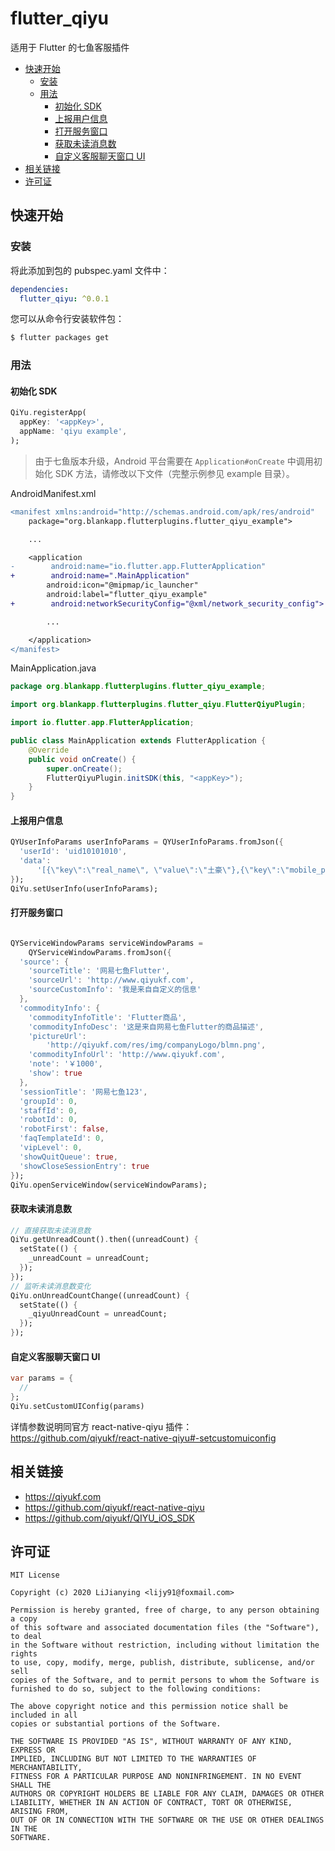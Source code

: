 # flutter_qiyu

适用于 Flutter 的七鱼客服插件

<!-- START doctoc generated TOC please keep comment here to allow auto update -->
<!-- DON'T EDIT THIS SECTION, INSTEAD RE-RUN doctoc TO UPDATE -->


- [快速开始](#%E5%BF%AB%E9%80%9F%E5%BC%80%E5%A7%8B)
  - [安装](#%E5%AE%89%E8%A3%85)
  - [用法](#%E7%94%A8%E6%B3%95)
    - [初始化 SDK](#%E5%88%9D%E5%A7%8B%E5%8C%96-sdk)
    - [上报用户信息](#%E4%B8%8A%E6%8A%A5%E7%94%A8%E6%88%B7%E4%BF%A1%E6%81%AF)
    - [打开服务窗口](#%E6%89%93%E5%BC%80%E6%9C%8D%E5%8A%A1%E7%AA%97%E5%8F%A3)
    - [获取未读消息数](#%E8%8E%B7%E5%8F%96%E6%9C%AA%E8%AF%BB%E6%B6%88%E6%81%AF%E6%95%B0)
    - [自定义客服聊天窗口 UI](#%E8%87%AA%E5%AE%9A%E4%B9%89%E5%AE%A2%E6%9C%8D%E8%81%8A%E5%A4%A9%E7%AA%97%E5%8F%A3-ui)
- [相关链接](#%E7%9B%B8%E5%85%B3%E9%93%BE%E6%8E%A5)
- [许可证](#%E8%AE%B8%E5%8F%AF%E8%AF%81)

<!-- END doctoc generated TOC please keep comment here to allow auto update -->

## 快速开始

### 安装

将此添加到包的 pubspec.yaml 文件中：

```yaml
dependencies:
  flutter_qiyu: ^0.0.1
```

您可以从命令行安装软件包：

```bash
$ flutter packages get
```

### 用法

#### 初始化 SDK

```dart
QiYu.registerApp(
  appKey: '<appKey>',
  appName: 'qiyu example',
);
```

> 由于七鱼版本升级，Android 平台需要在 `Application#onCreate` 中调用初始化 SDK 方法，请修改以下文件（完整示例参见 example 目录）。

AndroidManifest.xml

```diff
<manifest xmlns:android="http://schemas.android.com/apk/res/android"
    package="org.blankapp.flutterplugins.flutter_qiyu_example">

    ...

    <application
-        android:name="io.flutter.app.FlutterApplication"
+        android:name=".MainApplication"
        android:icon="@mipmap/ic_launcher"
        android:label="flutter_qiyu_example"
+        android:networkSecurityConfig="@xml/network_security_config">

        ...

    </application>
</manifest>
```

MainApplication.java

```java
package org.blankapp.flutterplugins.flutter_qiyu_example;

import org.blankapp.flutterplugins.flutter_qiyu.FlutterQiyuPlugin;

import io.flutter.app.FlutterApplication;

public class MainApplication extends FlutterApplication {
    @Override
    public void onCreate() {
        super.onCreate();
        FlutterQiyuPlugin.initSDK(this, "<appKey>");
    }
}
```

#### 上报用户信息

```dart
QYUserInfoParams userInfoParams = QYUserInfoParams.fromJson({
  'userId': 'uid10101010',
  'data':
      '[{\"key\":\"real_name\", \"value\":\"土豪\"},{\"key\":\"mobile_phone\", \"hidden\":true},{\"key\":\"email\", \"value\":\"13800000000@163.com\"},{\"index\":0, \"key\":\"account\", \"label\":\"账号\", \"value\":\"zhangsan\", \"href\":\"http://example.domain/user/zhangsan\"},{\"index\":1, \"key\":\"sex\", \"label\":\"性别\", \"value\":\"先生\"},{\"index\":5, \"key\":\"reg_date\", \"label\":\"注册日期\", \"value\":\"2015-11-16\"},{\"index\":6, \"key\":\"last_login\", \"label\":\"上次登录时间\", \"value\":\"2015-12-22 15:38:54\"}]'
});
QiYu.setUserInfo(userInfoParams);
```

#### 打开服务窗口

```dart

QYServiceWindowParams serviceWindowParams =
    QYServiceWindowParams.fromJson({
  'source': {
    'sourceTitle': '网易七鱼Flutter',
    'sourceUrl': 'http://www.qiyukf.com',
    'sourceCustomInfo': '我是来自自定义的信息'
  },
  'commodityInfo': {
    'commodityInfoTitle': 'Flutter商品',
    'commodityInfoDesc': '这是来自网易七鱼Flutter的商品描述',
    'pictureUrl':
        'http://qiyukf.com/res/img/companyLogo/blmn.png',
    'commodityInfoUrl': 'http://www.qiyukf.com',
    'note': '￥1000',
    'show': true
  },
  'sessionTitle': '网易七鱼123',
  'groupId': 0,
  'staffId': 0,
  'robotId': 0,
  'robotFirst': false,
  'faqTemplateId': 0,
  'vipLevel': 0,
  'showQuitQueue': true,
  'showCloseSessionEntry': true
});
QiYu.openServiceWindow(serviceWindowParams);
```

#### 获取未读消息数

```dart
// 直接获取未读消息数
QiYu.getUnreadCount().then((unreadCount) {
  setState(() {
    _unreadCount = unreadCount;
  });
});
// 监听未读消息数变化
QiYu.onUnreadCountChange((unreadCount) {
  setState(() {
    _qiyuUnreadCount = unreadCount;
  });
});
```

#### 自定义客服聊天窗口 UI

```dart
var params = {
  //
};
QiYu.setCustomUIConfig(params)
```

详情参数说明同官方 react-native-qiyu 插件：
https://github.com/qiyukf/react-native-qiyu#-setcustomuiconfig

## 相关链接

- https://qiyukf.com
- https://github.com/qiyukf/react-native-qiyu
- https://github.com/qiyukf/QIYU_iOS_SDK

## 许可证

```
MIT License

Copyright (c) 2020 LiJianying <lijy91@foxmail.com>

Permission is hereby granted, free of charge, to any person obtaining a copy
of this software and associated documentation files (the "Software"), to deal
in the Software without restriction, including without limitation the rights
to use, copy, modify, merge, publish, distribute, sublicense, and/or sell
copies of the Software, and to permit persons to whom the Software is
furnished to do so, subject to the following conditions:

The above copyright notice and this permission notice shall be included in all
copies or substantial portions of the Software.

THE SOFTWARE IS PROVIDED "AS IS", WITHOUT WARRANTY OF ANY KIND, EXPRESS OR
IMPLIED, INCLUDING BUT NOT LIMITED TO THE WARRANTIES OF MERCHANTABILITY,
FITNESS FOR A PARTICULAR PURPOSE AND NONINFRINGEMENT. IN NO EVENT SHALL THE
AUTHORS OR COPYRIGHT HOLDERS BE LIABLE FOR ANY CLAIM, DAMAGES OR OTHER
LIABILITY, WHETHER IN AN ACTION OF CONTRACT, TORT OR OTHERWISE, ARISING FROM,
OUT OF OR IN CONNECTION WITH THE SOFTWARE OR THE USE OR OTHER DEALINGS IN THE
SOFTWARE.
```
